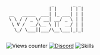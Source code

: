 ```
                 _       _ _ 
                | |     | | |
 __   _____  ___| |_ ___| | |
 \ \ / / _ \/ __| __/ _ \ | |
  \ V /  __/\__ \ ||  __/ | |
   \_/ \___||___/\__\___|_|_|
     
```

![Views counter](https://komarev.com/ghpvc/?username=vestell&style=plastic&color=f53936)
[![Discord](https://img.shields.io/discord/929312066957881354?color=f53936&label=Discord&style=plastic)](https://discord.gg/ivanzolo)
![Skills](https://img.shields.io/badge/Skills-c%2B%2B%2C%20python%2C%20js-f53936?&style=plastic)
